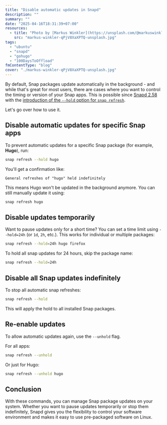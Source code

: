 ```yaml
---
title: "Disable automatic updates in Snapd"
description: ""
summary: ""
date: "2025-04-16T18:31:39+07:00"
resources:
  - title: "Photo by [Markus Winkler](https://unsplash.com/@markuswinkler) via [Unsplash](https://unsplash.com/)"
    src: "markus-winkler-qPjV8XaXPTQ-unsplash.jpg"
tags:
  - "ubuntu"
  - "snapd"
  - "gohugo"
  - "100DaysToOffload"
fmContentType: "blog"
cover: "./markus-winkler-qPjV8XaXPTQ-unsplash.jpg"
---
```


By default, Snap packages update automatically in the background - and while that's great for most users, there are cases where you want to control the timing or version of your Snap apps. This is possible since [Snapd 2.58](https://snapcraft.io/docs/snapd-roadmap#p-9464-snapd-258) with the [introduction of the `--hold` option for `snap refresh`](https://snapcraft.io/docs/managing-updates).

Let's go over how to use it.

## Disable automatic updates for specific Snap apps

To prevent automatic updates for a specific Snap package (for example, **Hugo**), run:

```bash
snap refresh --hold hugo
```

You'll get a confirmation like:

```plaintext
General refreshes of "hugo" held indefinitely
```

This means Hugo won't be updated in the background anymore. You can still manually update it using:

```bash
snap refresh hugo
```

## Disable updates temporarily

Want to pause updates only for a short time? You can set a time limit using `--hold=24h` (or `1d`, `2h`, etc.). This works for individual or multiple packages:

```bash
snap refresh --hold=24h hugo firefox
```

To hold all snap updates for 24 hours, skip the package name:

```bash
snap refresh --hold=24h
```

## Disable all Snap updates indefinitely

To stop all automatic snap refreshes:

```bash
snap refresh --hold
```

This will apply the hold to all installed Snap packages.

## Re-enable updates

To allow automatic updates again, use the `--unhold` flag.

For all apps:

```bash
snap refresh --unhold
```

Or just for Hugo:

```bash
snap refresh --unhold hugo
```

## Conclusion

With these commands, you can manage Snap package updates on your system. Whether you want to pause updates temporarily or stop them indefinitely, Snapd gives you the flexibility to control your software environment and makes it easy to use pre-packaged software on Linux.
